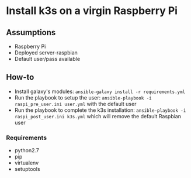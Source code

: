 # Install k3s on a virgin Raspberry Pi
## Assumptions
- Raspberry Pi
- Deployed server-raspbian
- Default user/pass available

## How-to
- Install galaxy's modules: `ansible-galaxy install -r requirements.yml`
- Run the playbook to setup the user: `ansible-playbook -i raspi_pre_user.ini user.yml` with the default user
- Run the playbook to complete the k3s installation: `ansible-playbook -i raspi_post_user.ini k3s.yml` which will remove the default Raspbian user

### Requirements
- python2.7
- pip
- virtualenv
- setuptools
